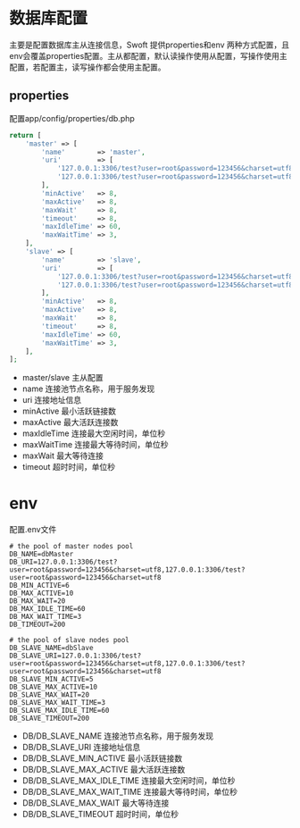 # 数据库配置

主要是配置数据库主从连接信息，Swoft 提供properties和env 两种方式配置，且env会覆盖properties配置。主从都配置，默认读操作使用从配置，写操作使用主配置，若配置主，读写操作都会使用主配置。


## properties

配置app/config/properties/db.php

```php
return [
    'master' => [
        'name'        => 'master',
        'uri'         => [
            '127.0.0.1:3306/test?user=root&password=123456&charset=utf8',
            '127.0.0.1:3306/test?user=root&password=123456&charset=utf8',
        ],
        'minActive'   => 8,
        'maxActive'   => 8,
        'maxWait'     => 8,
        'timeout'     => 8,
        'maxIdleTime' => 60,
        'maxWaitTime' => 3,
    ],
    'slave' => [
        'name'        => 'slave',
        'uri'         => [
            '127.0.0.1:3306/test?user=root&password=123456&charset=utf8',
            '127.0.0.1:3306/test?user=root&password=123456&charset=utf8',
        ],
        'minActive'   => 8,
        'maxActive'   => 8,
        'maxWait'     => 8,
        'timeout'     => 8,
        'maxIdleTime' => 60,
        'maxWaitTime' => 3,
    ],
];
```
- master/slave 主从配置
- name 连接池节点名称，用于服务发现
- uri 连接地址信息
- minActive 最小活跃链接数
- maxActive 最大活跃连接数
- maxIdleTime 连接最大空闲时间，单位秒
- maxWaitTime 连接最大等待时间，单位秒
- maxWait 最大等待连接
- timeout 超时时间，单位秒

# env

配置.env文件

```
# the pool of master nodes pool
DB_NAME=dbMaster
DB_URI=127.0.0.1:3306/test?user=root&password=123456&charset=utf8,127.0.0.1:3306/test?user=root&password=123456&charset=utf8
DB_MIN_ACTIVE=6
DB_MAX_ACTIVE=10
DB_MAX_WAIT=20
DB_MAX_IDLE_TIME=60
DB_MAX_WAIT_TIME=3
DB_TIMEOUT=200

# the pool of slave nodes pool
DB_SLAVE_NAME=dbSlave
DB_SLAVE_URI=127.0.0.1:3306/test?user=root&password=123456&charset=utf8,127.0.0.1:3306/test?user=root&password=123456&charset=utf8
DB_SLAVE_MIN_ACTIVE=5
DB_SLAVE_MAX_ACTIVE=10
DB_SLAVE_MAX_WAIT=20
DB_SLAVE_MAX_WAIT_TIME=3
DB_SLAVE_MAX_IDLE_TIME=60
DB_SLAVE_TIMEOUT=200
```

- DB/DB_SLAVE_NAME 连接池节点名称，用于服务发现
- DB/DB_SLAVE_URI 连接地址信息
- DB/DB_SLAVE_MIN_ACTIVE 最小活跃链接数
- DB/DB_SLAVE_MAX_ACTIVE 最大活跃连接数
- DB/DB_SLAVE_MAX_IDLE_TIME 连接最大空闲时间，单位秒
- DB/DB_SLAVE_MAX_WAIT_TIME 连接最大等待时间，单位秒
- DB/DB_SLAVE_MAX_WAIT 最大等待连接
- DB/DB_SLAVE_TIMEOUT 超时时间，单位秒

